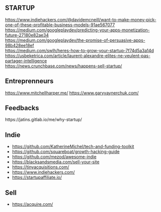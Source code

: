 <h2>STARTUP</h2>
<p><a href="https://www.indiehackers.com/@davidemcneill/want-to-make-money-pick-one-of-these-profitable-business-models-91ae567077">https://www.indiehackers.com/@davidemcneill/want-to-make-money-pick-one-of-these-profitable-business-models-91ae567077</a><br>
<a href="https://medium.com/googleplaydev/predicting-your-apps-monetization-future-27180e82ae34">https://medium.com/googleplaydev/predicting-your-apps-monetization-future-27180e82ae34</a><br>
<a href="https://medium.com/googleplaydev/the-promise-of-persuasive-apps-98b428ee18ef">https://medium.com/googleplaydev/the-promise-of-persuasive-apps-98b428ee18ef</a><br>
<a href="https://medium.com/swlh/heres-how-to-grow-your-startup-7f74d5a3a14d">https://medium.com/swlh/heres-how-to-grow-your-startup-7f74d5a3a14d</a><br>
<a href="https://usbeketrica.com/article/laurent-alexandre-elites-ne-veulent-pas-partager-intelligence">https://usbeketrica.com/article/laurent-alexandre-elites-ne-veulent-pas-partager-intelligence</a><br>
<a href="https://news.crunchbase.com/news/happens-sell-startup/">https://news.crunchbase.com/news/happens-sell-startup/</a></p>

<h2>Entreprenneurs</h2>
<p>
<a href="https://www.mitchellharper.me/">https://www.mitchellharper.me/</a>
<a href="https://www.garyvaynerchuk.com/">https://www.garyvaynerchuk.com/</a>
</p>

<h2>Feedbacks</h2>
<p>
https://jatins.gitlab.io/me/why-startup/
</p>

## Indie

- https://github.com/KatherineMichel/tech-and-funding-toolkit
- https://github.com/squareboat/growth-hacking-guide
- https://github.com/mezod/awesome-indie
- https://blacksandsmedia.com/sell-your-site
- https://tinyacquisitions.com/
- https://www.indiehackers.com/
- https://startupaffiliate.io/

## Sell
- https://acquire.com/
